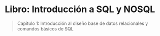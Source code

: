 # Libro: Introducción a SQL y NOSQL

> Capítulo 1: Introducción al diseño base de datos relacionales y comandos básicos de SQL 
